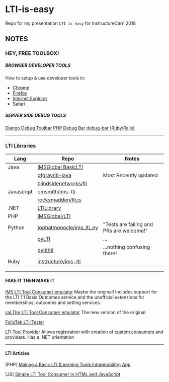 # LTI-is-easy
Repo for my presentation `LTI is easy` for InstructureCarn 2018

## NOTES

### HEY, FREE TOOLBOX!

##### BROWSER DEVELOPER TOOLS 

How to setup & use developer tools in: 

* [Chrome](https://developers.google.com/web/tools/chrome-devtools/ "Chrome")
* [Firefox](https://developer.mozilla.org/en-US/docs/Tools "Firefox")
* [Internet Explorer](https://msdn.microsoft.com/en-us/library/dd565628(v=vs.85).aspx "Internet Explorer")
* [Safari](https://developer.apple.com/safari/tools/ "Safari")

##### SERVER SIDE DEBUG TOOLS

[Django Debug Toolbar](https://django-debug-toolbar.readthedocs.io/en/stable/index.html "Django Debug Toolbar")
[PHP Debug Bar](http://phpdebugbar.com/ "PHP Debug Bar")
[debug-bar (Ruby/Rails) ](https://github.com/whitepages/debug-bar "(Rails) debug-bar")


<hr>

### LTI Libraries

| Lang       | Repo                                                                        | Notes                                    |
|------------|-----------------------------------------------------------------------------|------------------------------------------|
| Java       | [IMSGlobal BasicLTI](https://github.com/IMSGlobal/basiclti-util-java)       |                                          |
|            | [pfgray/lti-java](https://github.com/pfgray/lti-java)                       | Most Recently updated                    |
|            | [blindsidenetworks/lti](https://github.com/blindsidenetworks/lti)           |                                          |
| Javascript | [omsmith/ims-lti](https://github.com/omsmith/ims-lti)                       |                                          |
|            | [rockymadden/lti.js](https://github.com/rockymadden/lti.js/)                |                                          |
| .NET       | [LTILibrary](https://github.com/andyfmiller/LtiLibrary "LTILibrary")        |                                          |
| PHP        | [IMSGlobal/LTI](https://github.com/IMSGlobal/LTI-Tool-Provider-Library-PHP) |                                          |
| Python     | [tophatmonocle/ims_lti_py](https://github.com/tophatmonocle/ims_lti_py)     | "Tests are failing and PRs are welcome!" |
|            | [pyLTI](https://github.com/mitodl/pylti)                                    | ...                                      |
|            | [pylti/lti](https://github.com/pylti/lti)                                   | ...nothing confusing there!              |
| Ruby       | [instructure/ims-lti](https://github.com/instructure/ims-lti)               |                                          |
<hr>

#### FAKE IT THEN MAKE IT

[IMS LTI Tool Consumer emulator](http://ltiapps.net/test/tc.php "IMS LTI Tool Consumer emulator")
Maybe the original! Includes support for the LTI 1.1 Basic Outcomes service and the unofficial extensions for memberships, outcomes and setting services.

[saLTIre LTI Tool Consumer emulator](http://lti.tools/saltire/tc "saLTIre LTI Tool Consumer emulator")
The new version of the original

[FolioTek LTI-Tester](http://foliotek.github.io/LTI-Tester/ "FolioTek LTI-Tester")

[LTI Tool Provider](http://provider.azurewebsites.net/ "LTI Tool Provider") 
Allows registration with creation of [custom consumers](http://provider.azurewebsites.net/Consumer/Details/2151 "custom consumers") and providers. Has a .NET orientation

<hr>

#### LTI Articles

[PHP] [Making a Basic LTI (Learning Tools Intoperability) App](https://acrl.ala.org/techconnect/post/making-a-basic-lti-learning-tools-intoperability-app/ "Making a Basic LTI (Learning Tools Intoperability) App") 

[JS] [Simple LTI Tool Consumer in HTML and JavaScript](https://medium.com/lcom-techblog/simple-lti-tool-consumer-in-html-and-javascript-72ca153d7a83 "Simple LTI Tool Consumer in HTML and JavaScript")
